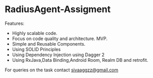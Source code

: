 # RadiusAgent-Assigment
Features:
- Highly scalable code.
- Focus on code quality and architecture. MVP.
- Simple and Reusable Components.
- Using SOLID Principles
- Using Dependency Injection using Dagger 2
- Using RxJava,Data Binding,Android Room, Realm DB and retrofit.
  
For queries on the task contact sivaaggzz@gmail.com
